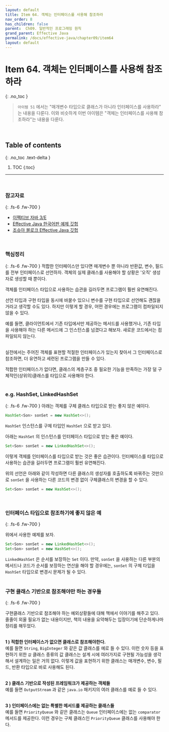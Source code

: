 ```yaml
---
layout: default
title: Item 64. 객체는 인터페이스를 사용해 참조하라
nav_order: 8
has_children: false
parent:  Ch09. 일반적인 프로그래밍 원칙
grand_parent: Effective Java
permalink: /docs/effective-java/chapter09/item64
layout: default
---
```




# Item 64. 객체는 인터페이스를 사용해 참조하라
{: .no_toc }

> `아이템 51` 에서는 "매개변수 타입으로 클래스가 아니라 인터페이스를 사용하라" 는 내용을 다룬다. 이와 비슷하게 이번 아이템은 "객체는 인터페이스를 사용해 참조하라"는 내용을 다룬다.<br>
<br>

## Table of contents
{: .no_toc .text-delta }

1. TOC
{:toc}

---

<br>

### 참고자료
{: .fs-6 .fw-700 }

- [이펙티브 자바 3/E](http://www.yes24.com/Product/Goods/65551284)
- [Effective Java 한국어판 예제 깃헙](https://github.com/WegraLee)
- [조슈아 블로크 Effective Java 깃헙](https://github.com/jbloch/effective-java-3e-source-code/tree/master/src/effectivejava)
  <br>
<br>

### 핵심정리
{: .fs-6 .fw-700 }
적합한 인터페이스만 있다면 매개변수 뿐 아니라 반환값, 변수, 필드를 전부 인터페이스로 선언하자. 객체의 실제 클래스를 사용해야 할 상황은 '오직' 생성자로 생성할 때 뿐이다.<br>

객체를 인터페이스 타입으로 사용하는 습관을 길러두면 프로그램이 훨씬 유연해진다.<br>

선언 타입과 구현 타입을 동시에 바꿀수 있으니 변수를 구현 타입으로 선언해도 괜찮을 거라고 생각할 수도 있다. 하지만 이렇게 할 경우, 어떤 경우에는 프로그램이 컴파일되지 않을 수 있다.<br>

예를 들면, 클라이언트에서 기존 타입에서만 제공하는 메서드를 사용했거나, 기존 타입을 사용해야 하는 다른 메서드에 그 인스턴스를 넘겼다고 해보자. 새로운 코드에서는 컴파일되지 않는다.<br>

<br>실전에서는 주어진 객체를 표현할 적절한 인터페이스가 있는지 찾아서 그 인터페이스로 참조하면, 더 유연하고 세련된 프로그램을 만들 수 있다.<br>

적합한 인터페이스가 없다면, 클래스의 계층구조 중 필요한 기능을 만족하는 가장 덜 구체적인(상위의)클래스를 타입으로 사용해야 한다.<br>
<br>


### e.g. HashSet, LinkedHashSet
{: .fs-6 .fw-700 }
아래는 객체를 구체 클래스 타입으로 받는 좋지 않은 예이다.<br>

```java
HashSet<Son> sonSet = new HashSet<>();
```

`HashSet` 인스턴스를 구체 타입인 `HashSet` 으로 받고 있다.<br>

아래는 `HashSet` 의 인스턴스를 인터페이스 타입으로 받는 좋은 예이다.<br>

```java
Set<Son> sonSet = new LinkedHashSet<>();
```

이렇게 객체를 인터페이스를 타입으로 받는 것은 좋은 습관이다. 인터페이스를 타입으로 사용하는 습관을 길러두면 프로그램이 훨씬 유연해진다.<br>

위의 선언은 아래와 같이 작성하면 다른 클래스의 생성자를 호출하도록 바꿔주는 것만으로 `sonSet` 을 사용하는 다른 코드의 변경 없이 구체클래스의 변경을 할 수 있다.<br>

```java
Set<Son> sonSet = new HashSet<>();
```
<br>

### 인터페이스 타입으로 참조하기에 좋지 않은 예
{: .fs-6 .fw-700 }

위에서 사용한 예제를 보자.

```java
Set<Son> sonSet = new LinkedHashSet<>();
Set<Son> sonSet = new HashSet<>();
```

`LinkedHashSet` 은 순서를 보장하는 `Set` 이다. 만약, `sonSet` 을 사용하는 다른 부분의 메서드나 코드가 순서를 보장하는 연산을 해야 할 경우에는, `sonSet` 의 구체 타입을 `HashSet` 타입으로 변경시 문제가 될 수 있다.<br>
<br>

### 구현 클래스 기반으로 참조해야만 하는 경우들
{: .fs-6 .fw-700 }

구현클래스 기반으로 참조해야 하는 예외상황들에 대해 책에서 이야기를 해주고 있다.
줄줄이 외울 필요가 없는 내용이지만, 책의 내용을 요약해두는 입장이기에 단순하게나마 정리를 해두었다. <br>
<br>

**1 ) 적합한 인터페이스가 없으면 클래스로 참조해야한다.**<br>
예를 들면 `String`, `BigInteger` 와 같은 값 클래스를 예로 들 수 있다. 이런 숫자 등을 표현하기 위한 `값` 클래스 종류의 값 클래스는 설계 시에 여러가지로 구현될 가능성을 생각해서 설계하는 일은 거의 없다. 이렇게 값을 표현하기 위한 클래스는 매개변수, 변수, 필드, 반환 타입으로 바로 사용해도 된다.<br>
<br>

**2 ) 클래스 기반으로 작성된 프레임워크가 제공하는 객체들**<br>
예를 들면 `OutputStream` 과 같은 `java.io` 패키지의 여러 클래스를 예로 들 수 있다.<br>
<br>

**3 ) 인터페이스에는 없는 특별한 메서드를 제공하는 클래스들**<br>
예를 들면 `PriorityQueue` 와 같은 클래스는 `Queue` 인터페이스에는 없는 `comparator` 메서드를 제공한다. 이런 경우는 구체 클래스인 `PriorityQueue` 클래스를 사용해야 한다.<br>
<br>

